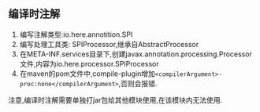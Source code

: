 ## 编译时注解

1. 编写注解类型:io.here.annotition.SPI
2. 编写处理工具类: SPIProcessor,继承自AbstractProcessor
3. 在META-INF.services目录下,创建javax.annotation.processing.Processor文件,内容为io.here.processor.SPIProcessor
4. 在maven的pom文件中,compile-plugin增加`<compilerArgument>-proc:none</compilerArgument>`,否则会报错.

注意,编译时注解需要单独打jar包给其他模块使用,在该模块内无法使用.